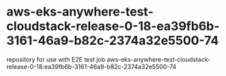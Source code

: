 # aws-eks-anywhere-test-cloudstack-release-0-18-ea39fb6b-3161-46a9-b82c-2374a32e5500-74
repository for use with E2E test job aws-eks-anywhere-test-cloudstack-release-0-18:ea39fb6b-3161-46a9-b82c-2374a32e5500-74
